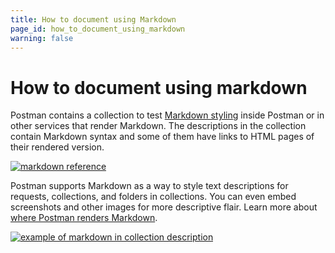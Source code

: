 ```yaml
---
title: How to document using Markdown
page_id: how_to_document_using_markdown
warning: false
---
```


# How to document using markdown

Postman contains a collection to test [Markdown styling](https://documenter.getpostman.com/view/4630964/S1LsXVJy) inside Postman or in other services that render Markdown. The descriptions in the collection contain Markdown syntax and some of them have links to HTML pages of their rendered version.

[![markdown reference](https://s3.amazonaws.com/postman-static-getpostman-com/postman-docs/59188697.png)](https://s3.amazonaws.com/postman-static-getpostman-com/postman-docs/59188697.png)

Postman supports Markdown as a way to style text descriptions for requests, collections, and folders in collections. You can even embed screenshots and other images for more descriptive flair. Learn more about [where Postman renders Markdown](https://github.com/kaustavdm/postman-docs-test/tree/b9c2cefa916197b408de633b2ecb1d256acf0a06/docs/postman/collections/using_markdown_for_descriptions/README.md).

[![example of markdown in collection description](https://s3.amazonaws.com/postman-static-getpostman-com/postman-docs/WS-docs-markdown-p2.png)](https://s3.amazonaws.com/postman-static-getpostman-com/postman-docs/WS-docs-markdown-p2.png)

